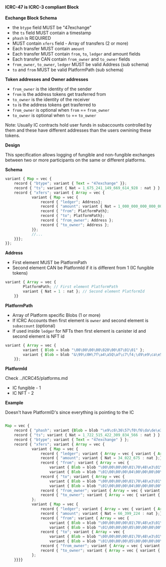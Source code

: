 #### ICRC-47 is ICRC-3 compliant Block


**Exchange Block Schema**

- the `btype` field MUST be "47exchange"
- the `ts` field MUST contain a timestamp
- `phash` is REQUIRED
- MUST contain `xfers` field - Array of transfers (2 or more)
- Each transfer MUST contain `amount`
- Each transfer MUST contain `from`, `to`, `ledger` and amount fields
- Each transfer CAN contain `from_owner` and `to_owner` fields
- `from_owner`, `to_owner`, `ledger` MUST be valid Address (sub schema)
- `to` and `from` MUST be valid PlatformPath (sub schema)


**Token addresses and Owner addresses**

- `from_owner` is the identity of the sender
- `from` is the address tokens get trasferred from
- `to_owner` is the identity of the receiver
- `to` is the address tokens get trasferred to
- `from_owner` is optional when `from` == `from_owner`
- `to_owner` is optional when `to` == `to_owner`


Note: Usually IC contracts hold user funds in subaccounts controlled by them and these have different addresses than the users ownining these tokens. 


**Design**

This specification allows logging of fungible and non-fungible exchanges between two or more participants on the same or different platforms.

**Schema** 

```js
variant { Map = vec {
    record { "btype"; variant { Text = "47exchange" }};
    record { "ts"; variant { Nat = 1_675_241_149_669_614_928 : nat } };
    record { "xfers"; variant { Array = vec {
            variant { Map = vec {
                record { "ledger"; Address};
                record { "amount"; variant { Nat = 1_000_000_000_000_000_000 : nat }};
                record { "from"; PlatformPath};
                record { "to"; PlatformPath};
                record { "from_owner"; Address };
                record { "to_owner"; Address };
            }};
            //...
    }}};
}};


```

**Address**

- First element MUST be PlatformPath
- Second element CAN be PlatformId if it is different from 1 (IC fungible tokens)

```js
variant { Array = vec {
        PlatformPath; // First element PlatformPath
        variant { Nat = 1 : nat }; // Second element PlatformId
    }}
```

**PlatformPath**
- Array of Platform specific Blobs (1 or more)
- If ICRC Accounts then first element is `owner` and second element is `subaccount` (optional)
- If used inside `ledger` for NFTs then first element is canister id and second element is NFT id

```js
variant { Array = vec {
        variant { Blob = blob "\00\00\00\00\020\00\07\01\01" };
        variant { Blob = blob "&\99\c0H\7f\a4\a5Q\af\c7\f4;\d9\e9\ca\e5 \e3\94\84\b5c\b6\97/\00\e6\a0\e9\d3p\1a" };
    }};
```

**PlatformId** 

Check ../ICRC45/platforms.md

- IC fungible - 1
- IC NFT - 2


**Example** 

Doesn't have PlatformID's since everything is pointing to the IC


```js

Map = vec {
    record { "phash"; variant {Blob = blob "\e9\c6\36\57\f0\f6\da\de\e3\a1\40\05\1e\f6\f0\7e\87\73\43\1b\5e\1f\2a\be\4b\2a\b8\6f\fb\66\4e\c4" }; };
    record { "ts"; variant { Nat = 1_722_515_422_309_834_566 : nat } };
    record { "btype"; variant { Text = "47exchange" } };
    record { "xfers"; variant { Array = vec {
            variant { Map = vec { 
                record { "ledger"; variant { Array = vec { variant { Array = vec { variant { Blob = blob "\00\00\00\00\00\00\00\02\01\01" };} };} };};
                record { "amount"; variant { Nat = 34_022_675 : nat };};
                record { "from"; variant { Array = vec { 
                    variant { Blob = blob "\00\00\00\00\01\70\48\e3\01\01" };
                    variant { Blob = blob "\01\00\00\00\04\00\00\00\00\00\00\00\00\00\00\00\00\00\00\00\00\00\00\00\00\00\00\00\00\00\00\00" };} };};
                record { "to"; variant { Array = vec { 
                    variant { Blob = blob "\00\00\00\00\01\70\48\e3\01\01" };
                    variant { Blob = blob "\01\00\00\00\04\00\00\00\00\00\00\00\00\00\00\00\00\00\00\00\00\00\00\00\00\00\00\00\00\00\00\00" };} };};
                record { "from_owner"; variant { Array = vec { variant { Blob = blob "\56\64\f8\fa\86\71\92\f3\5d\09\79\c3\7f\3d\4b\f4\f8\c7\7b\79\cf\ca\bc\ab\d6\bd\4d\16\02" };} };};
                record { "to_owner"; variant { Array = vec { variant { Blob = blob "\56\64\f8\fa\86\71\92\f3\5d\09\79\c3\7f\3d\4b\f4\f8\c7\7b\79\cf\ca\bc\ab\d6\bd\4d\16\02" };} };};}
            };
            variant { Map = vec { 
                record { "ledger"; variant { Array = vec { variant { Array = vec { variant { Blob = blob "\00\00\00\00\02\00\00\88\01\01" };} };} };}; 
                record { "amount"; variant { Nat = 66_399_224 : nat };};
                record { "from"; variant { Array = vec { 
                    variant { Blob = blob "\00\00\00\00\01\70\48\e3\01\01" }; 
                    variant { Blob = blob "\01\00\00\00\05\00\00\00\00\00\00\00\00\00\00\00\00\00\00\00\00\00\00\00\00\00\00\00\00\00\00\00" };} };}; 
                record { "to"; variant { Array = vec { 
                    variant { Blob = blob "\00\00\00\00\01\70\48\e3\01\01" }; 
                    variant { Blob = blob "\01\00\00\00\05\00\00\00\00\00\00\00\00\00\00\00\00\00\00\00\00\00\00\00\00\00\00\00\00\00\00\00" };} };}; 
                record { "from_owner"; variant { Array = vec { variant { Array = vec { variant { Blob = blob "\56\64\f8\fa\86\71\92\f3\5d\09\79\c3\7f\3d\4b\f4\f8\c7\7b\79\cf\ca\bc\ab\d6\bd\4d\16\02" };}}} };}; 
                record { "to_owner"; variant { Array = vec { variant { Array = vec { variant { Blob = blob "\56\64\f8\fa\86\71\92\f3\5d\09\79\c3\7f\3d\4b\f4\f8\c7\7b\79\cf\ca\bc\ab\d6\bd\4d\16\02" };}}} };};}
            };
    }}}}
```
